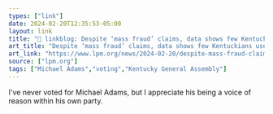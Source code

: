 ```yaml
---
types: ["link"]
date: 2024-02-20T12:35:53-05:00
layout: link
title: "🔗 linkblog: Despite ‘mass fraud’ claims, data shows few Kentuckians use student IDs to vote'"
art_title: "Despite ‘mass fraud’ claims, data shows few Kentuckians use student IDs to vote"
art_link: "https://www.lpm.org/news/2024-02-20/despite-mass-fraud-claims-data-shows-few-kentuckians-use-student-ids-to-vote"
source: ["lpm.org"]
tags: ["Michael Adams","voting","Kentucky General Assembly"]
---
```

I've never voted for Michael Adams, but I appreciate his being a voice of reason within his own party.
